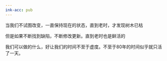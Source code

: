 ```yaml
---
ink-acc: pub
---
```


当我们不试图改变，一直保持现在的状态，直到老时，才发现树木已枯

但是如果不断找到缺陷，不断修改更新。直到老时也是鲜活的

我们可以做的什么，好让我们的时间不至于虚度。不至于80年的时间似乎就只活了一天。
